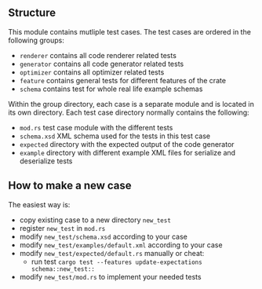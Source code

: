 ## Structure

This module contains mutliple test cases. The test cases are ordered in the following groups:
- `renderer` contains all code renderer related tests
- `generator` contains all code generator related tests
- `optimizer` contains all optimizer related tests
- `feature` contains general tests for different features of the crate
- `schema` contains test for whole real life example schemas

Within the group directory, each case is a separate module and is located in its own directory. Each test case directory normally contains the following:
- `mod.rs` test case module with the different tests
- `schema.xsd` XML schema used for the tests in this test case
- `expected` directory with the expected output of the code generator
- `example` directory with different example XML files for serialize and deserialize tests

## How to make a new case

The easiest way is:
- copy existing case to a new directory `new_test`
- register `new_test` in `mod.rs`
- modify `new_test/schema.xsd` according to your case
- modify `new_test/examples/default.xml` according to your case
- modify `new_test/expected/default.rs` manually or cheat:
    - run test `cargo test --features update-expectations schema::new_test::`
- modify `new_test/mod.rs` to implement your needed tests
